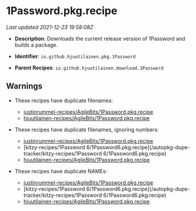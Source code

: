# 1Password.pkg.recipe

_Last updated 2021-12-23 19:58:08Z_

- **Description**: Downloads the current release version of 1Password and builds a package.

- **Identifier**: `io.github.hjuutilainen.pkg.1Password`

- **Parent Recipes**: `io.github.hjuutilainen.download.1Password`

## Warnings

- These recipes have duplicate filenames:
    - [justinrummel-recipes/AgileBits/1Password.pkg.recipe](/autopkg-dupe-tracker/justinrummel-recipes/AgileBits/1Password.pkg.recipe)
    - [hjuutilainen-recipes/AgileBits/1Password.pkg.recipe](/autopkg-dupe-tracker/hjuutilainen-recipes/AgileBits/1Password.pkg.recipe)

- These recipes have duplicate filenames, ignoring numbers:
    - [justinrummel-recipes/AgileBits/1Password.pkg.recipe](/autopkg-dupe-tracker/justinrummel-recipes/AgileBits/1Password.pkg.recipe)
    - [kitzy-recipes/1Password 6/1Password6.pkg.recipe](/autopkg-dupe-tracker/kitzy-recipes/1Password 6/1Password6.pkg.recipe)
    - [hjuutilainen-recipes/AgileBits/1Password.pkg.recipe](/autopkg-dupe-tracker/hjuutilainen-recipes/AgileBits/1Password.pkg.recipe)

- These recipes have duplicate NAMEs:
    - [justinrummel-recipes/AgileBits/1Password.pkg.recipe](/autopkg-dupe-tracker/justinrummel-recipes/AgileBits/1Password.pkg.recipe)
    - [kitzy-recipes/1Password 6/1Password6.pkg.recipe](/autopkg-dupe-tracker/kitzy-recipes/1Password 6/1Password6.pkg.recipe)
    - [hjuutilainen-recipes/AgileBits/1Password.pkg.recipe](/autopkg-dupe-tracker/hjuutilainen-recipes/AgileBits/1Password.pkg.recipe)